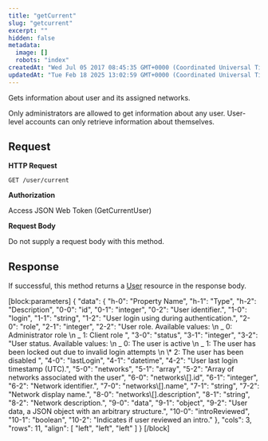 ```yaml
---
title: "getCurrent"
slug: "getcurrent"
excerpt: ""
hidden: false
metadata: 
  image: []
  robots: "index"
createdAt: "Wed Jul 05 2017 08:45:35 GMT+0000 (Coordinated Universal Time)"
updatedAt: "Tue Feb 18 2025 13:02:59 GMT+0000 (Coordinated Universal Time)"
---
```

Gets information about user and its assigned networks.

Only administrators are allowed to get information about any user. User-level accounts can only retrieve information about themselves.

## Request

**HTTP Request**

```text
GET /user/current
```

**Authorization**

Access JSON Web Token (GetCurrentUser)

**Request Body**

Do not supply a request body with this method.

## Response

If successful, this method returns a [User](doc:user)  resource in the response body.

[block:parameters]
{
  "data": {
    "h-0": "Property Name",
    "h-1": "Type",
    "h-2": "Description",
    "0-0": "id",
    "0-1": "integer",
    "0-2": "User identifier.",
    "1-0": "login",
    "1-1": "string",
    "1-2": "User login using during authentication.",
    "2-0": "role",
    "2-1": "integer",
    "2-2": "User role. Available values:  \n  _ 0: Administrator role  \n  _ 1: Client role ",
    "3-0": "status",
    "3-1": "integer",
    "3-2": "User status. Available values:  \n  _ 0: The user is active  \n  _ 1: The user has been locked out due to invalid login attempts  \n  \\* 2: The user has been disabled ",
    "4-0": "lastLogin",
    "4-1": "datetime",
    "4-2": "User last login timestamp (UTC).",
    "5-0": "networks",
    "5-1": "array",
    "5-2": "Array of networks associated with the user",
    "6-0": "networks\\[].id",
    "6-1": "integer",
    "6-2": "Network identifier.",
    "7-0": "networks\\[].name",
    "7-1": "string",
    "7-2": "Network display name.",
    "8-0": "networks\\[].description",
    "8-1": "string",
    "8-2": "Network description.",
    "9-0": "data",
    "9-1": "object",
    "9-2": "User data, a JSON object with an arbitrary structure.",
    "10-0": "introReviewed",
    "10-1": "boolean",
    "10-2": "Indicates if user reviewed an intro."
  },
  "cols": 3,
  "rows": 11,
  "align": [
    "left",
    "left",
    "left"
  ]
}
[/block]

